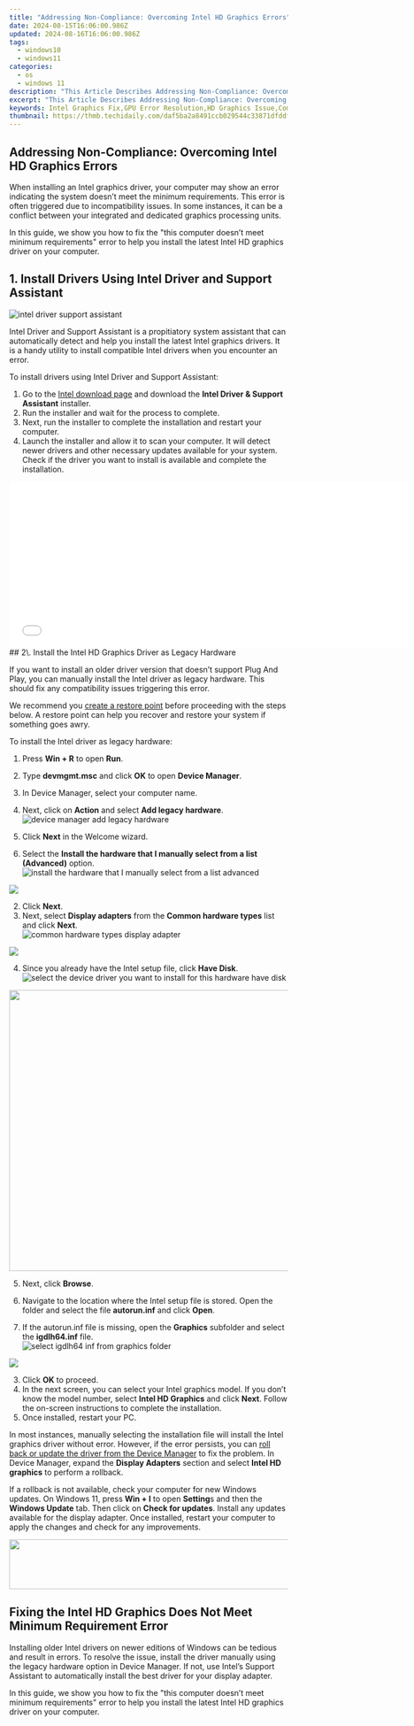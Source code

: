 ```yaml
---
title: "Addressing Non-Compliance: Overcoming Intel HD Graphics Errors"
date: 2024-08-15T16:06:00.986Z
updated: 2024-08-16T16:06:00.986Z
tags:
  - windows10
  - windows11
categories:
  - os
  - windows 11
description: "This Article Describes Addressing Non-Compliance: Overcoming Intel HD Graphics Errors"
excerpt: "This Article Describes Addressing Non-Compliance: Overcoming Intel HD Graphics Errors"
keywords: Intel Graphics Fix,GPU Error Resolution,HD Graphics Issue,Compliance in Tech,Hardware Troubleshooting,Non-Compliance Strategies,Error Handling Guide
thumbnail: https://thmb.techidaily.com/daf5ba2a8491ccb029544c33871dfddf8c00a96e763bab0af0faf409f9f29c9c.jpg
---
```


## Addressing Non-Compliance: Overcoming Intel HD Graphics Errors

 When installing an Intel graphics driver, your computer may show an error indicating the system doesn’t meet the minimum requirements. This error is often triggered due to incompatibility issues. In some instances, it can be a conflict between your integrated and dedicated graphics processing units.

 In this guide, we show you how to fix the "this computer doesn’t meet minimum requirements" error to help you install the latest Intel HD graphics driver on your computer.

## 1\. Install Drivers Using Intel Driver and Support Assistant

![intel driver support assistant](https://static1.makeuseofimages.com/wordpress/wp-content/uploads/2023/07/intel-driver-support-assistant.jpg)

 Intel Driver and Support Assistant is a propitiatory system assistant that can automatically detect and help you install the latest Intel graphics drivers. It is a handy utility to install compatible Intel drivers when you encounter an error.

 To install drivers using Intel Driver and Support Assistant:

1. Go to the [Intel download page](https://www.intel.in/content/www/in/en/support/intel-driver-support-assistant.html) and download the **Intel Driver & Support Assistant** installer.
2. Run the installer and wait for the process to complete.
3. Next, run the installer to complete the installation and restart your computer.
4. Launch the installer and allow it to scan your computer. It will detect newer drivers and other necessary updates available for your system. Check if the driver you want to install is available and complete the installation.

<!-- affiliate ads begin -->
<iframe id="iframe_672" src="//a.impactradius-go.com/gen-ad-code/5597632/1959812/17834/" width="720" height="300" scrolling="no" frameborder="0" marginheight="0" marginwidth="0"></iframe>
<!-- affiliate ads end -->
## 2\. Install the Intel HD Graphics Driver as Legacy Hardware

 If you want to install an older driver version that doesn’t support Plug And Play, you can manually install the Intel driver as legacy hardware. This should fix any compatibility issues triggering this error.

 We recommend you [create a restore point](https://www.makeuseof.com/windows-11-create-restore-point/) before proceeding with the steps below. A restore point can help you recover and restore your system if something goes awry.

 To install the Intel driver as legacy hardware:

1. Press **Win + R** to open **Run**.
2. Type **devmgmt.msc** and click **OK** to open **Device Manager**.
3. In Device Manager, select your computer name.
4. Next, click on **Action** and select **Add legacy hardware**.  
![device manager add legacy hardware](https://static1.makeuseofimages.com/wordpress/wp-content/uploads/2023/07/device-manager-add-legacy-hardware.jpg)
5. Click **Next** in the Welcome wizard.

1. Select the **Install the hardware that I manually select from a list (Advanced)** option.  
![install the hardware that I manually select from a list advanced](https://static1.makeuseofimages.com/wordpress/wp-content/uploads/2023/07/install-the-hardware-that-i-manually-select-from-a-list-advanced.jpg)
<!-- affiliate ads begin -->
<a href="https://store.revouninstaller.com/order/checkout.php?PRODS=27889512&QTY=1&AFFILIATE=108875&CART=1"><img src="https://secure.avangate.com/images/merchant/4282ec8de8c9be897e7aff4aa231b1a4/728__90.jpg" border="0"></a>
<!-- affiliate ads end -->
2. Click **Next**.
3. Next, select **Display adapters** from the **Common hardware types** list and click **Next**.  
![common hardware types display adapter](https://static1.makeuseofimages.com/wordpress/wp-content/uploads/2023/07/common-hardware-types-display-adapter.jpg)
<!-- affiliate ads begin -->
<a href="https://estore.winxdvd.com/order/checkout.php?PRODS=4081991&QTY=1&AFFILIATE=108875&CART=1"><img src="https://www.winxdvd.com/affiliate/new-banner/wt-500x500.jpg" border="0"></a>
<!-- affiliate ads end -->
4. Since you already have the Intel setup file, click **Have Disk**.  
![select the device driver you want to install for this hardware have disk](https://static1.makeuseofimages.com/wordpress/wp-content/uploads/2023/07/select-the-device-driver-you-want-to-install-for-this-hardware-have-disk.jpg)
<!-- affiliate ads begin -->
<a href="https://coinrule.sjv.io/c/5597632/1958379/18409" target="_top" id="1958379"><img src="//a.impactradius-go.com/display-ad/18409-1958379" border="0" alt="" width="856" height="508"/></a><img height="0" width="0" src="https://imp.pxf.io/i/5597632/1958379/18409" style="position:absolute;visibility:hidden;" border="0" />
<!-- affiliate ads end -->
5. Next, click **Browse**.

1. Navigate to the location where the Intel setup file is stored. Open the folder and select the file **autorun.inf** and click **Open**.
2. If the autorun.inf file is missing, open the **Graphics** subfolder and select the **igdlh64.inf** file.  
![select igdlh64 inf from graphics folder](https://static1.makeuseofimages.com/wordpress/wp-content/uploads/2023/07/select-igdlh64-inf-from-graphics-folder.jpg)
<!-- affiliate ads begin -->
<a href="https://secure.2checkout.com/order/checkout.php?PRODS=4620778&QTY=1&AFFILIATE=108875&CART=1"><img src="https://secure.avangate.com/images/merchant/07dd4d5a72f5740ef0f035f201951476/728__90banner.jpg" border="0"></a>
<!-- affiliate ads end -->
3. Click **OK** to proceed.
4. In the next screen, you can select your Intel graphics model. If you don’t know the model number, select **Intel HD Graphics** and click **Next**. Follow the on-screen instructions to complete the installation.
5. Once installed, restart your PC.

 In most instances, manually selecting the installation file will install the Intel graphics driver without error. However, if the error persists, you can [roll back or update the driver from the Device Manager](https://www.makeuseof.com/how-to-roll-back-a-driver-in-windows-10/) to fix the problem. In Device Manager, expand the **Display Adapters** section and select **Intel HD graphics** to perform a rollback.

 If a rollback is not available, check your computer for new Windows updates. On Windows 11, press **Win + I** to open **Setting**s and then the **Windows Update** tab. Then click on **Check for updates**. Install any updates available for the display adapter. Once installed, restart your computer to apply the changes and check for any improvements.

<!-- affiliate ads begin -->
<a href="https://arkmc.pxf.io/c/5597632/427477/5172" target="_top" id="427477"><img src="//a.impactradius-go.com/display-ad/5172-427477" border="0" alt="" width="728" height="90"/></a><img height="0" width="0" src="https://arkmc.pxf.io/i/5597632/427477/5172" style="position:absolute;visibility:hidden;" border="0" />
<!-- affiliate ads end -->
## Fixing the Intel HD Graphics Does Not Meet Minimum Requirement Error

 Installing older Intel drivers on newer editions of Windows can be tedious and result in errors. To resolve the issue, install the driver manually using the legacy hardware option in Device Manager. If not, use Intel’s Support Assistant to automatically install the best driver for your display adapter.

 In this guide, we show you how to fix the "this computer doesn’t meet minimum requirements" error to help you install the latest Intel HD graphics driver on your computer.



<ins class="adsbygoogle"
      style="display:block"
      data-ad-client="ca-pub-7571918770474297"
      data-ad-slot="8358498916"
      data-ad-format="auto"
      data-full-width-responsive="true"></ins>



